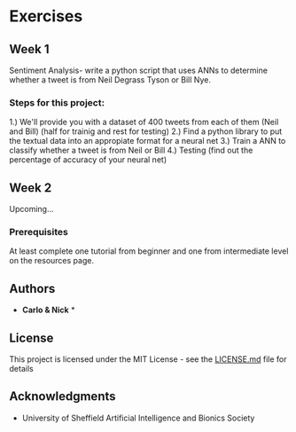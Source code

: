 # Exercises

## Week 1

Sentiment Analysis- write a python script that uses ANNs to determine whether a tweet is from Neil Degrass Tyson or Bill Nye.

### Steps for this project:
1.) We'll provide you with a dataset of 400 tweets from each of them (Neil and Bill) (half for trainig and rest for testing)
2.) Find a python library to put the textual data into an appropiate format for a neural net
3.) Train a ANN to classify whether a tweet is from Neil or Bill 
4.) Testing (find out the percentage of accuracy of your neural net)

## Week 2

Upcoming...

### Prerequisites

At least complete one tutorial from beginner and one from intermediate level on the resources page.

## Authors

* **Carlo & Nick** *


## License

This project is licensed under the MIT License - see the [LICENSE.md](LICENSE.md) file for details

## Acknowledgments

* University of Sheffield Artificial Intelligence and Bionics Society
